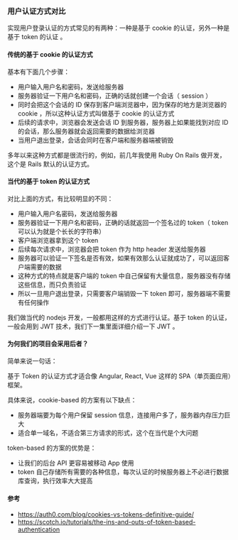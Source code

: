 ### 用户认证方式对比

实现用户登录认证的方式常见的有两种：一种是基于 cookie 的认证，另外一种是基于 token 的认证 。

#### 传统的基于 cookie 的认证方式

基本有下面几个步骤：

* 用户输入用户名和密码，发送给服务器
* 服务器验证一下用户名和密码，正确的话就创建一个会话（ session ）
* 同时会把这个会话的 ID 保存到客户端浏览器中，因为保存的地方是浏览器的 cookie ，所以这种认证方式叫做基于
cookie 的认证方式
* 后续的请求中，浏览器会发送会话 ID 到服务器，服务器上如果能找到对应 ID 的会话，那么服务器就会返回需要的数据给浏览器
* 当用户退出登录，会话会同时在客户端和服务器端被销毁

多年以来这种方式都是很流行的，例如，前几年我使用 Ruby On Rails 做开发，这个是 Rails 默认的认证方式。

#### 当代的基于 token 的认证方式

对比上面的方式，有比较明显的不同：

* 用户输入用户名密码，发送给服务器
* 服务器验证一下用户名和密码，正确的话就返回一个签名过的 token（ token 可以认为就是个长长的字符串）
* 客户端浏览器拿到这个 token
* 后续每次请求中，浏览器会把 token 作为 http header 发送给服务器
* 服务器可以验证一下签名是否有效，如果有效那么认证就成功了，可以返回客户端需要的数据
* 这种方式的特点就是客户端的 token 中自己保留有大量信息，服务器没有存储这些信息，而只负责验证
* 所以一旦用户退出登录，只需要客户端销毁一下 token 即可，服务器端不需要有任何操作

我们做当代的 nodejs 开发，一般都用这样的方式进行认证。基于 token 的认证，一般会用到 JWT 技术，我们下一集里面详细介绍一下 JWT 。

#### 为何我们的项目会采用后者？

简单来说一句话：

基于 Token 的认证方式才适合像 Angular, React, Vue 这样的 SPA（单页面应用）框架。

具体来说，cookie-based 的方案有以下缺点：

* 服务器端要为每个用户保留 session 信息，连接用户多了，服务器内存压力巨大
* 适合单一域名，不适合第三方请求的形式，这个在当代是个大问题

token-based 的方案的优势是：

* 让我们的后台 API 更容易被移动 App 使用
* token 自己存储所有需要的各种信息，每次认证的时候服务器上不必进行数据库查询，执行效率大大提高

#### 参考

* https://auth0.com/blog/cookies-vs-tokens-definitive-guide/
* https://scotch.io/tutorials/the-ins-and-outs-of-token-based-authentication
